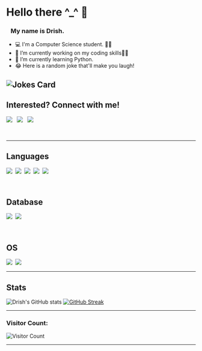 # Hello there ^_^ 👋


###  &nbsp;&nbsp;&nbsp;My name is Drish.
- 💻 I'm a Computer Science student. 👨‍🎓
- 🔭 I’m currently working on my coding skills👨‍💻
- 🌱 I’m currently learning Python. 
- 😂 Here is a random joke that'll make you laugh!

![Jokes Card](https://readme-jokes.vercel.app/api)<br/>
---

## Interested? Connect with me!

[<img src="https://img.shields.io/badge/Twitter-1DA1F2?style=for-the-badge&logo=twitter&logoColor=white"/>][twitter]
&nbsp;
[<img src="https://img.shields.io/badge/LinkedIn-0077B5?style=for-the-badge&logo=linkedin&logoColor=white"/>][linkedin]
&nbsp;
[<img src="https://img.shields.io/badge/Instagram-E4405F?style=for-the-badge&logo=instagram&logoColor=white"/>][instagram]

<br/>

---

## Languages

<img src="https://img.shields.io/badge/Python-3776AB?style=for-the-badge&logo=python&logoColor=white" />&nbsp;
<img src="https://img.shields.io/badge/HTML5-E34F26?style=for-the-badge&logo=html5&logoColor=white" />&nbsp;
<img src="https://img.shields.io/badge/CSS3-1572B6?style=for-the-badge&logo=css3&logoColor=white" />&nbsp;
<img src="https://img.shields.io/badge/JavaScript-323330?style=for-the-badge&logo=javascript&logoColor=F7DF1E" />&nbsp;
<img src="https://img.shields.io/badge/C-00599C?style=for-the-badge&logo=c&logoColor=white" />&nbsp;

<br/>

## Database

<img src="https://img.shields.io/badge/MySQL-00000F?style=for-the-badge&logo=mysql&logoColor=white" />&nbsp;
<img src="https://img.shields.io/badge/MongoDB-4EA94B?style=for-the-badge&logo=mongodb&logoColor=white" />&nbsp;


<br/>

## OS

<img src="https://img.shields.io/badge/Windows-0078D6?style=for-the-badge&logo=windows&logoColor=white" />&nbsp;
<img src="https://img.shields.io/badge/Linux-FCC624?style=for-the-badge&logo=linux&logoColor=black" />&nbsp;
<br/>

---

## Stats

![Drish's GitHub stats](https://github-readme-stats.vercel.app/api?username=Drish-xD&show_icons=true&theme=nightowl) 
[![GitHub Streak](http://github-readme-streak-stats.herokuapp.com?user=Drish-xD&theme=nightowl)](https://git.io/streak-stats)

---

### Visitor Count:
![Visitor Count](https://profile-counter.glitch.me/drish-xd/count.svg)

---

[website]: https://drish-xd.is-a.dev/
[twitter]: https://twitter.com/Drish_xD
[instagram]: https://instagram.com/drish_xd
[linkedin]: https://www.linkedin.com/in/drish-xd/
